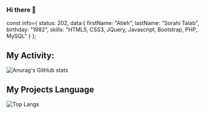 ### Hi there 👋
const info={
  status: 202,
  data:{
    firstName: "Atieh",
    lastName: "Sorahi Talab",
    birthday: "1982",
    skills: "HTML5, CSS3, JQuery, Javascript, Bootstrap, PHP, MySQL"
  }
};

## My Activity:
![Anurag's GitHub stats](https://github-readme-stats.vercel.app/api?username=sorahiatieh&show_icons=true&theme=dracula)


## My Projects Language
![Top Langs](https://github-readme-stats.vercel.app/api/top-langs/?username=sorahiatieh&hide_progress=true)

<!--
**sorahiatieh/sorahiatieh** is a ✨ _special_ ✨ repository because its `README.md` (this file) appears on your GitHub profile.

Here are some ideas to get you started:

- 🔭 I’m currently working on ...
- 🌱 I’m currently learning ...
- 👯 I’m looking to collaborate on ...
- 🤔 I’m looking for help with ...
- 💬 Ask me about ...
- 📫 How to reach me: ...
- 😄 Pronouns: ...
- ⚡ Fun fact: ...
-->
